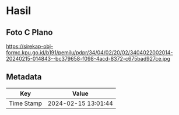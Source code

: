 # Hasil

## Foto C Plano

https://sirekap-obj-formc.kpu.go.id/b191/pemilu/pdpr/34/04/02/20/02/3404022002014-20240215-014843--bc379658-f098-4acd-8372-c675bad927ce.jpg


## Metadata

| Key        | Value               |
| ---------- | ------------------- |
| Time Stamp | 2024-02-15 13:01:44 |



